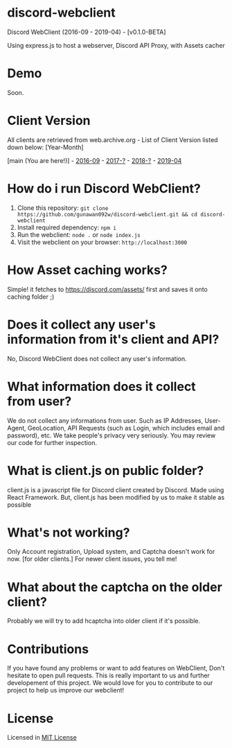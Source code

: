 # discord-webclient 
<p>Discord WebClient (2016-09 - 2019-04) - [v0.1.0-BETA]</p>
<p>Using express.js to host a webserver, Discord API Proxy, with Assets cacher</p>

# Demo
Soon. 

# Client Version
<p>All clients are retrieved from web.archive.org - List of Client Version listed down below: [Year-Month]</p>

[main (You are here!)] - [2016-09](https://github.com/gunawan092w/discord-webclient/tree/2016-09) - [2017-?]() - [2018-?]() - [2019-04](https://github.com/gunawan092w/discord-webclient/tree/2019-04)

# How do i run Discord WebClient?
1. Clone this repository: `git clone https://github.com/gunawan092w/discord-webclient.git && cd discord-webclient`
2. Install required dependency: `npm i`
3. Run the webclient: `node .` or `node index.js`
4. Visit the webclient on your browser: `http://localhost:3000`

# How Asset caching works?
Simple! it fetches to https://discord.com/assets/ first and saves it onto caching folder ;)

# Does it collect any user's information from it's client and API?
No, Discord WebClient does not collect any user's information.

# What information does it collect from user?
We do not collect any informations from user. Such as IP Addresses, User-Agent, GeoLocation, API Requests (such as Login, which includes email and password), etc. We take people's privacy very seriously. You may review our code for further inspection.

# What is client.js on public folder?
client.js is a javascript file for Discord client created by Discord. Made using React Framework. But, client.js has been modified by us to make it stable as possible

# What's not working?
Only Account registration, Upload system, and Captcha doesn't work for now. [for older clients.]
For newer client issues, you tell me!

# What about the captcha on the older client?
Probably we will try to add hcaptcha into older client if it's possible.

# Contributions
If you have found any problems or want to add features on WebClient, Don't hesitate to open pull requests. This is really important to us and further developement of this project. We would love for you to contribute to our project to help us improve our webclient!

# License
Licensed in [MIT License](https://github.com/gunawan092w/discord-webclient/blob/main/LICENSE)
